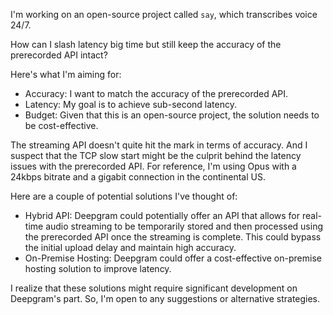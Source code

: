 I'm working on an open-source project called `say`, which transcribes voice 24/7.

How can I slash latency big time but still keep the accuracy of the prerecorded API intact?

Here's what I'm aiming for:
- Accuracy: I want to match the accuracy of the prerecorded API.
- Latency: My goal is to achieve sub-second latency.
- Budget: Given that this is an open-source project, the solution needs to be cost-effective.

The streaming API doesn't quite hit the mark in terms of accuracy. And I suspect that the TCP slow start might be the culprit behind the latency issues with the prerecorded API. For reference, I'm using Opus with a 24kbps bitrate and a gigabit connection in the continental US.

Here are a couple of potential solutions I've thought of:
- Hybrid API: Deepgram could potentially offer an API that allows for real-time audio streaming to be temporarily stored and then processed using the prerecorded API once the streaming is complete. This could bypass the initial upload delay and maintain high accuracy.
- On-Premise Hosting: Deepgram could offer a cost-effective on-premise hosting solution to improve latency.

I realize that these solutions might require significant development on Deepgram's part. So, I'm open to any suggestions or alternative strategies.
